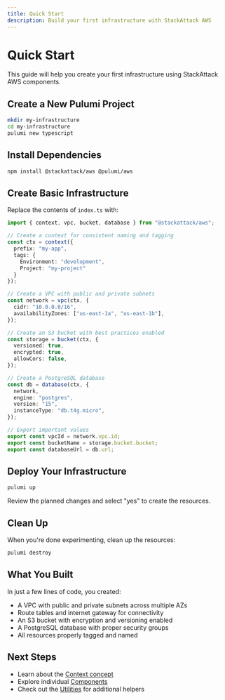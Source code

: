 ```yaml
---
title: Quick Start
description: Build your first infrastructure with StackAttack AWS
---
```


# Quick Start

This guide will help you create your first infrastructure using StackAttack AWS components.

## Create a New Pulumi Project

```bash
mkdir my-infrastructure
cd my-infrastructure
pulumi new typescript
```

## Install Dependencies

```bash
npm install @stackattack/aws @pulumi/aws
```

## Create Basic Infrastructure

Replace the contents of `index.ts` with:

```typescript
import { context, vpc, bucket, database } from "@stackattack/aws";

// Create a context for consistent naming and tagging
const ctx = context({ 
  prefix: "my-app",
  tags: {
    Environment: "development",
    Project: "my-project"
  }
});

// Create a VPC with public and private subnets
const network = vpc(ctx, {
  cidr: "10.0.0.0/16",
  availabilityZones: ["us-east-1a", "us-east-1b"],
});

// Create an S3 bucket with best practices enabled
const storage = bucket(ctx, {
  versioned: true,
  encrypted: true,
  allowCors: false,
});

// Create a PostgreSQL database
const db = database(ctx, {
  network,
  engine: "postgres",
  version: "15",
  instanceType: "db.t4g.micro",
});

// Export important values
export const vpcId = network.vpc.id;
export const bucketName = storage.bucket.bucket;
export const databaseUrl = db.url;
```

## Deploy Your Infrastructure

```bash
pulumi up
```

Review the planned changes and select "yes" to create the resources.

## Clean Up

When you're done experimenting, clean up the resources:

```bash
pulumi destroy
```

## What You Built

In just a few lines of code, you created:

- A VPC with public and private subnets across multiple AZs
- Route tables and internet gateway for connectivity
- An S3 bucket with encryption and versioning enabled
- A PostgreSQL database with proper security groups
- All resources properly tagged and named

## Next Steps

- Learn about the [Context concept](/concepts/context/)
- Explore individual [Components](/components/)
- Check out the [Utilities](/utilities/) for additional helpers